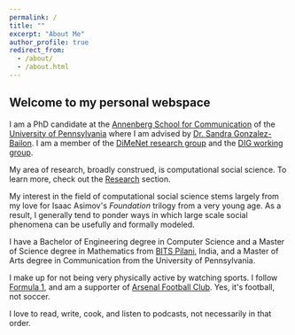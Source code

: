 ```yaml
---
permalink: /
title: ""
excerpt: "About Me"
author_profile: true
redirect_from: 
  - /about/
  - /about.html
---
```

## Welcome to my personal webspace

I am a PhD candidate at the [Annenberg School for Communication](https://www.asc.upenn.edu) of the [University of Pennsylvania](http://www.upenn.edu) where I am advised by [Dr. Sandra Gonzalez-Bailon](https://www.asc.upenn.edu/node/648). I am a member of the [DiMeNet research group](http://dimenet.asc.upenn.edu/) and the [DIG working group](https://www.asc.upenn.edu/research/working-groups/democracy-information-group).

My area of research, broadly construed, is computational social science. To learn more, check out the [Research](./research) section.

My interest in the field of computational social science stems largely from my love for Isaac Asimov's *Foundation* trilogy from a very young age. As a result, I generally tend to ponder ways in which large scale social phenomena can be usefully and formally modeled.

I have a Bachelor of Engineering degree in Computer Science and a Master of Science degree in Mathematics from [BITS Pilani](https://www.bits-pilani.ac.in/), India, and a Master of Arts degree in Communication from the University of Pennsylvania.

I make up for not being very physically active by watching sports. I follow  [Formula 1](http://formula1.com/), and am a supporter of [Arsenal Football Club](https://www.arsenal.com/). Yes, it's football, not soccer.

I love to read, write, cook, and listen to podcasts, not necessarily in that order.
<!--stackedit_data:
eyJoaXN0b3J5IjpbMTQ0NTM1NTYyNywtNzQxMjg0ODkxLC0xND
IwNTE0MDM3LC0zMDIzMzg3NDMsODcxMTc3OTQ0LC0yMDI5ODc5
NjM5LC03MjI1Nzg3NzksLTIwMjk4Nzk2MzldfQ==
-->